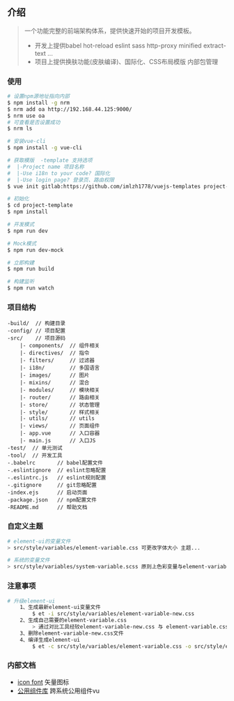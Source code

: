 ## 介绍
> 一个功能完整的前端架构体系，提供快速开始的项目开发模板。
>   - 开发上提供babel hot-reload eslint sass http-proxy minified extract-text ...
>   - 项目上提供换肤功能(皮肤编译)、国际化、CSS布局模版 内部包管理

### 使用
``` bash
# 设置npm源地址指向内部
$ npm install -g nrm 
$ nrm add oa http://192.168.44.125:9000/ 
$ nrm use oa
# 可查看是否设置成功
$ nrm ls 

# 安装vue-cli
$ npm install -g vue-cli

# 获取模版  -template 支持选项
#  |-Project name 项目名称
#  |-Use i18n to your code? 国际化
#  |-Use login page? 登录页、路由权限
$ vue init gitlab:https://github.com/imlzh1778/vuejs-templates project-template

# 初始化
$ cd project-template
$ npm install

# 开发模式
$ npm run dev

# Mock模式
$ npm run dev-mock

# 立即构建
$ npm run build

# 构建监听
$ npm run watch
```

### 项目结构
    -build/  // 构建目录
    -config/ // 项目配置
    -src/    // 项目源码
        |- components/  // 组件相关
        |- directives/  // 指令
        |- filters/     // 过滤器
        |- i18n/        // 多国语言
        |- images/      // 图片
        |- mixins/      // 混合
        |- modules/     // 模块相关
        |- router/      // 路由相关
        |- store/       // 状态管理
        |- style/       // 样式相关
        |- utils/       // utils
        |- views/       // 页面组件
        |- app.vue      // 入口容器
        |- main.js      // 入口JS
    -test/  // 单元测试
    -tool/  // 开发工具
    -.babelrc       // babel配置文件
    -.eslintignore  // eslint忽略配置
    -.eslintrc.js   // eslint规则配置
    -.gitignore     // git忽略配置
    -index.ejs      // 启动页面
    -package.json   // npm配置文件
    -README.md      // 帮助文档

### 自定义主题
``` bash
# element-ui的变量文件
> src/style/variables/element-variable.css 可更改字体大小 主题...

# 系统的变量文件
> src/style/variables/system-variable.scss 原则上色彩变量与element-variable色彩变量命名一致
```

### 注意事项
``` bash
# 升级element-ui
    1、生成最新element-ui变量文件
        $ et -i src/style/variables/element-variable-new.css
    2、生成自己需要的element-variable.css
        > 通过对比工具经较element-variable-new.css 与 element-variable.css差异
    3、删除element-variable-new.css文件
    4、编译生成element-ui
        $ et -c src/style/variables/element-variable.css -o src/style/element-ui/default
```

### 内部文档
- [icon font](http://192.168.44.125:7000/docs/iconfont/fonts/demo_fontclass.html) 矢量图标
- [公用组件库](http://192.168.44.125:9000/) 跨系统公用组件vu